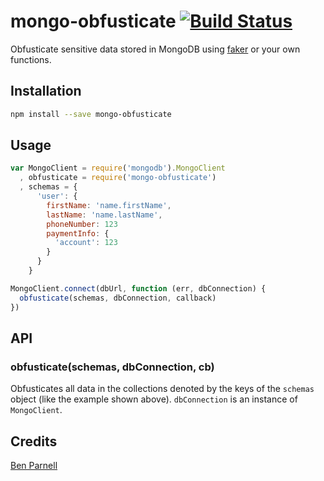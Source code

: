 # mongo-obfusticate [![Build Status](https://travis-ci.org/benjaminparnell/mongo-obfusticate.svg?branch=master)](https://travis-ci.org/benjaminparnell/mongo-obfusticate)

Obfusticate sensitive data stored in MongoDB using
[faker](https://github.com/Marak/Faker.js) or your own functions.

## Installation

```sh
npm install --save mongo-obfusticate
```

## Usage

```js
var MongoClient = require('mongodb').MongoClient
  , obfusticate = require('mongo-obfusticate')
  , schemas = {
      'user': {
        firstName: 'name.firstName',
        lastName: 'name.lastName',
        phoneNumber: 123
        paymentInfo: {
          'account': 123
        }
      }
    }

MongoClient.connect(dbUrl, function (err, dbConnection) {
  obfusticate(schemas, dbConnection, callback)
})
```

## API

### obfusticate(schemas, dbConnection, cb)

Obfusticates all data in the collections denoted by the keys of the `schemas`
object (like the example shown above). `dbConnection` is an instance of
`MongoClient`.

## Credits
[Ben Parnell](https://github.com/benjaminparnell)

